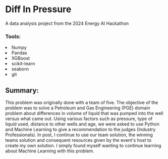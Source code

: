 # Diff In Pressure
A data analysis project from the 2024 Energy AI Hackathon
### Tools:
<li>Numpy</li>
<li>Pandas</li>
<li>XGBoost</li>
<li>scikit-learn</li>
<li>seaborn</li>
<li>git</li>



## Summary:

<text> This problem was originally done with a team of five. The objective of the problem was to solve a Petroleum and Gas Engineering (PGE) domain problem about differences in volume of liquid that was pumped into the well versus what came out. Using various factors such as pressure, type of liquid used, distance to other wells and age, we were asked to use Python and Machine Learning to give a recommendation to the judges (Industry Professionals).  In post, I continue to use our team solution, the winning teams solution and consequent resources given by the event's host to create my own solution. I simply found myself wanting to continue learning about Machine Learning with this problem. </text>
